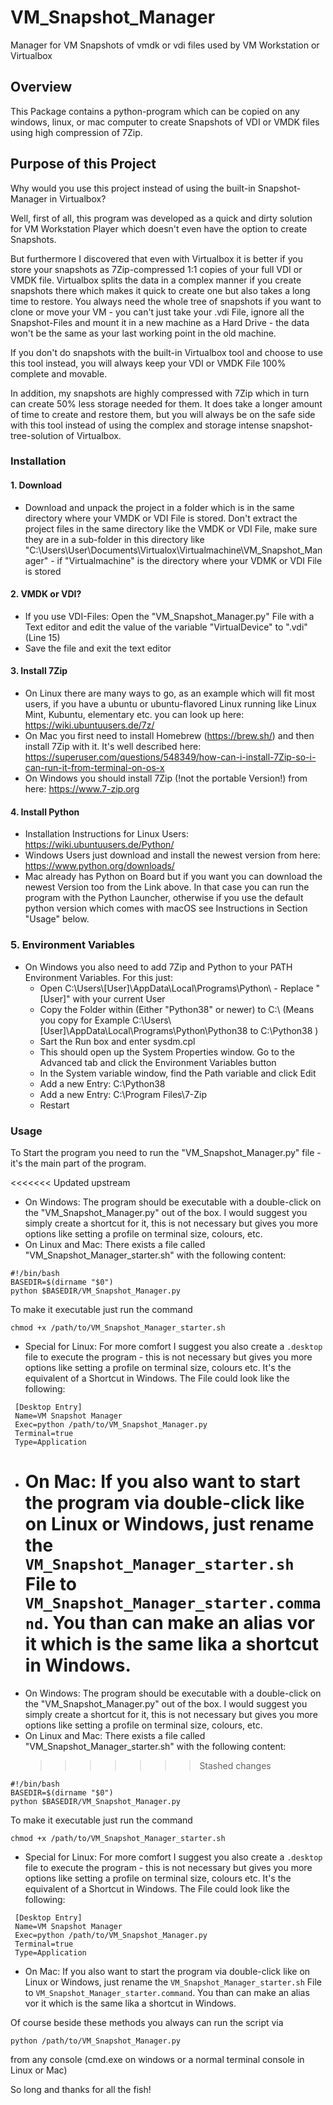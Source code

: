 # VM_Snapshot_Manager

Manager for VM Snapshots of vmdk or vdi files used by VM Workstation or Virtualbox

## Overview

This Package contains a python-program which can be copied on any windows, linux, or mac computer to create Snapshots of VDI or VMDK files using high compression of 7Zip.

## Purpose of this Project

Why would you use this project instead of using the built-in Snapshot-Manager in Virtualbox?

Well, first of all, this program was developed as a quick and dirty solution for VM Workstation Player which doesn't even have the option to create Snapshots.

But furthermore I discovered that even with Virtualbox it is better if you store your snapshots as 7Zip-compressed 1:1 copies of your full VDI or VMDK file. Virtualbox splits the data in a complex manner if you create snapshots there which makes it quick to create one but also takes a long time to restore. You always need the whole tree of snapshots if you want to clone or move your VM - you can't just take your .vdi File, ignore all the Snapshot-Files and mount it in a new machine as a Hard Drive - the data won't be the same as your last working point in the old machine.

If you don't do snapshots with the built-in Virtualbox tool and choose to use this tool instead, you will always keep your VDI or VMDK File 100% complete and movable.

In addition, my snapshots are highly compressed with 7Zip which in turn can create 50% less storage needed for them. It does take a longer amount of time to create and restore them, but you will always be on the safe side with this tool instead of using the complex and storage intense snapshot-tree-solution of Virtualbox.

### Installation

#### 1. Download

- Download and unpack the project in a folder which is in the same directory where your VMDK or VDI File is stored. Don't extract the project files in the same directory like the VMDK or VDI File, make sure they are in a sub-folder in this directory like "C:\Users\User\Documents\Virtualox\Virtualmachine\VM_Snapshot_Manager" - if "Virtualmachine" is the directory where your VDMK or VDI File is stored

#### 2. VMDK or VDI?

- If you use VDI-Files: Open the "VM_Snapshot_Manager.py" File with a Text editor and edit the value of the variable "VirtualDevice" to ".vdi" (Line 15)
- Save the file and exit the text editor

#### 3. Install 7Zip

- On Linux there are many ways to go, as an example which will fit most users, if you have a ubuntu or ubuntu-flavored Linux running like Linux Mint, Kubuntu, elementary etc. you can look up here: https://wiki.ubuntuusers.de/7z/
- On Mac you first need to install Homebrew (https://brew.sh/) and then install 7Zip with it. It's well described here: https://superuser.com/questions/548349/how-can-i-install-7Zip-so-i-can-run-it-from-terminal-on-os-x
- On Windows you should install 7Zip (!not the portable Version!) from here: https://www.7-zip.org

#### 4. Install Python

- Installation Instructions for Linux Users: https://wiki.ubuntuusers.de/Python/
- Windows Users just download and install the newest version from here: https://www.python.org/downloads/
- Mac already has Python on Board but if you want you can download the newest Version too from the Link above. In that case you can run the program with the Python Launcher, otherwise if you use the default python version which comes with macOS see Instructions in Section "Usage" below.

### 5. Environment Variables

- On Windows you also need to add 7Zip and Python to your PATH Environment Variables. For this just:
  - Open C:\Users\\[User]\AppData\Local\Programs\Python\ - Replace "[User]" with your current User
  - Copy the Folder within (Either "Python38" or newer) to C:\ (Means you copy for Example C:\Users\\[User]\AppData\Local\Programs\Python\Python38 to C:\Python38 )
  - Sart the Run box and enter sysdm.cpl
  - This should open up the System Properties window. Go to the Advanced tab and click the Environment Variables button
  - In the System variable window, find the Path variable and click Edit
  - Add a new Entry: C:\Python38
  - Add a new Entry: C:\Program Files\7-Zip
  - Restart

### Usage

To Start the program you need to run the "VM_Snapshot_Manager.py" file - it's the main part of the program.

<<<<<<< Updated upstream

- On Windows: The program should be executable with a double-click on the "VM_Snapshot_Manager.py" out of the box. I would suggest you simply create a shortcut for it, this is not necessary but gives you more options like setting a profile on terminal size, colours, etc.
- On Linux and Mac: There exists a file called "VM_Snapshot_Manager_starter.sh" with the following content:

```
#!/bin/bash
BASEDIR=$(dirname "$0")
python $BASEDIR/VM_Snapshot_Manager.py
```

To make it executable just run the command

```
chmod +x /path/to/VM_Snapshot_Manager_starter.sh
```

- Special for Linux: For more comfort I suggest you also create a `.desktop` file to execute the program - this is not necessary but gives you more options like setting a profile on terminal size, colours etc. It's the equivalent of a Shortcut in Windows. The File could look like the following:

```
 [Desktop Entry]
 Name=VM Snapshot Manager
 Exec=python /path/to/VM_Snapshot_Manager.py
 Terminal=true
 Type=Application
```

- # On Mac: If you also want to start the program via double-click like on Linux or Windows, just rename the `VM_Snapshot_Manager_starter.sh` File to `VM_Snapshot_Manager_starter.command`. You than can make an alias vor it which is the same lika a shortcut in Windows.

* On Windows: The program should be executable with a double-click on the "VM_Snapshot_Manager.py" out of the box. I would suggest you simply create a shortcut for it, this is not necessary but gives you more options like setting a profile on terminal size, colours, etc.
* On Linux and Mac: There exists a file called "VM_Snapshot_Manager_starter.sh" with the following content:
  > > > > > > > Stashed changes

```
#!/bin/bash
BASEDIR=$(dirname "$0")
python $BASEDIR/VM_Snapshot_Manager.py
```

To make it executable just run the command

```
chmod +x /path/to/VM_Snapshot_Manager_starter.sh
```

- Special for Linux: For more comfort I suggest you also create a `.desktop` file to execute the program - this is not necessary but gives you more options like setting a profile on terminal size, colours etc. It's the equivalent of a Shortcut in Windows. The File could look like the following:

```
 [Desktop Entry]
 Name=VM Snapshot Manager
 Exec=python /path/to/VM_Snapshot_Manager.py
 Terminal=true
 Type=Application
```

- On Mac: If you also want to start the program via double-click like on Linux or Windows, just rename the `VM_Snapshot_Manager_starter.sh` File to `VM_Snapshot_Manager_starter.command`. You than can make an alias vor it which is the same lika a shortcut in Windows.

Of course beside these methods you always can run the script via

```
python /path/to/VM_Snapshot_Manager.py
```

from any console (cmd.exe on windows or a normal terminal console in Linux or Mac)

So long and thanks for all the fish!
